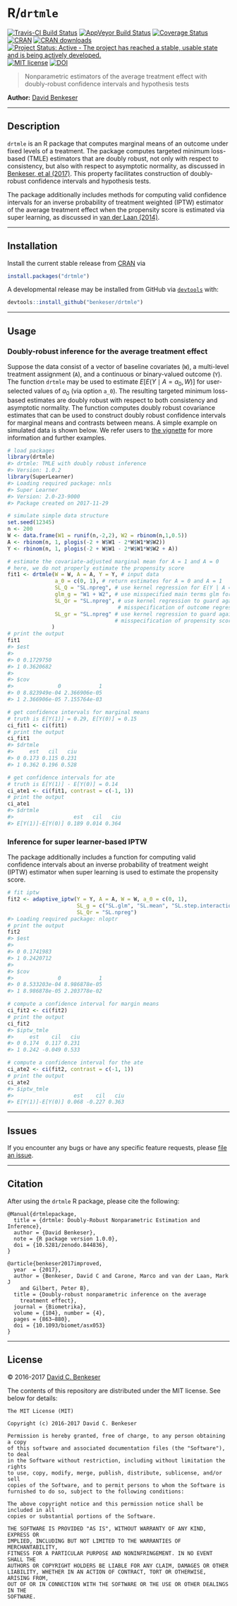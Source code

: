 
R/`drtmle`
==========

[![Travis-CI Build Status](https://travis-ci.org/benkeser/drtmle.svg?branch=master)](https://travis-ci.org/benkeser/drtmle) [![AppVeyor Build Status](https://ci.appveyor.com/api/projects/status/github/benkeser/drtmle?branch=master&svg=true)](https://ci.appveyor.com/project/benkeser/drtmle) [![Coverage Status](https://img.shields.io/codecov/c/github/benkeser/drtmle/master.svg)](https://codecov.io/github/benkeser/drtmle?branch=master) [![CRAN](http://www.r-pkg.org/badges/version/drtmle)](http://www.r-pkg.org/pkg/drtmle) [![CRAN downloads](https://cranlogs.r-pkg.org/badges/drtmle)](https://CRAN.R-project.org/package=drtmle) [![Project Status: Active - The project has reached a stable, usable state and is being actively developed.](http://www.repostatus.org/badges/latest/active.svg)](http://www.repostatus.org/#active) [![MIT license](http://img.shields.io/badge/license-MIT-brightgreen.svg)](http://opensource.org/licenses/MIT) [![DOI](https://zenodo.org/badge/75324341.svg)](https://zenodo.org/badge/latestdoi/75324341)

> Nonparametric estimators of the average treatment effect with doubly-robust confidence intervals and hypothesis tests

**Author:** [David Benkeser](https://www.benkeserstatistics.com/)

------------------------------------------------------------------------

Description
-----------

`drtmle` is an R package that computes marginal means of an outcome under fixed levels of a treatment. The package computes targeted minimum loss-based (TMLE) estimators that are doubly robust, not only with respect to consistency, but also with respect to asymptotic normality, as discussed in [Benkeser, et al (2017)](https://academic.oup.com/biomet/article-abstract/104/4/863/4554445). This property facilitates construction of doubly-robust confidence intervals and hypothesis tests.

The package additionally includes methods for computing valid confidence intervals for an inverse probability of treatment weighted (IPTW) estimator of the average treatment effect when the propensity score is estimated via super learning, as discussed in [van der Laan (2014)](https://www.degruyter.com/downloadpdf/j/ijb.2014.10.issue-1/ijb-2012-0038/ijb-2012-0038.pdf).

------------------------------------------------------------------------

Installation
------------

Install the current stable release from [CRAN](https://cran.r-project.org/) via

``` r
install.packages("drtmle")
```

A developmental release may be installed from GitHub via [`devtools`](https://www.rstudio.com/products/rpackages/devtools/) with:

``` r
devtools::install_github("benkeser/drtmle")
```

------------------------------------------------------------------------

Usage
-----

### Doubly-robust inference for the average treatment effect

Suppose the data consist of a vector of baseline covariates (`W`), a multi-level treatment assignment (`A`), and a continuous or binary-valued outcome (`Y`). The function `drtmle` may be used to estimate *E*\[*E*(*Y* ∣ *A* = *a*<sub>0</sub>, *W*)\] for user-selected values of *a*<sub>0</sub> (via option `a_0`). The resulting targeted minimum loss-based estimates are doubly robust with respect to both consistency and asymptotic normality. The function computes doubly robust covariance estimates that can be used to construct doubly robust confidence intervals for marginal means and contrasts between means. A simple example on simulated data is shown below. We refer users to [the vignette](https://benkeser.github.io/drtmle/articles/using_drtmle.html) for more information and further examples.

``` r
# load packages
library(drtmle)
#> drtmle: TMLE with doubly robust inference
#> Version: 1.0.2
library(SuperLearner)
#> Loading required package: nnls
#> Super Learner
#> Version: 2.0-23-9000
#> Package created on 2017-11-29

# simulate simple data structure
set.seed(12345)
n <- 200
W <- data.frame(W1 = runif(n,-2,2), W2 = rbinom(n,1,0.5))
A <- rbinom(n, 1, plogis(-2 + W$W1 - 2*W$W1*W$W2))
Y <- rbinom(n, 1, plogis(-2 + W$W1 - 2*W$W1*W$W2 + A))

# estimate the covariate-adjusted marginal mean for A = 1 and A = 0
# here, we do not properly estimate the propensity score
fit1 <- drtmle(W = W, A = A, Y = Y, # input data
               a_0 = c(0, 1), # return estimates for A = 0 and A = 1
               SL_Q = "SL.npreg", # use kernel regression for E(Y | A = a, W)
               glm_g = "W1 + W2", # use misspecified main terms glm for E(A | W)
               SL_Qr = "SL.npreg", # use kernel regression to guard against
                                   # misspecification of outcome regression
               SL_gr = "SL.npreg" # use kernel regression to guard against
                                  # misspecification of propensity score
              )
# print the output
fit1
#> $est
#>            
#> 0 0.1729750
#> 1 0.3620682
#> 
#> $cov
#>              0            1
#> 0 8.823949e-04 2.366906e-05
#> 1 2.366906e-05 7.155764e-03

# get confidence intervals for marginal means
# truth is E[Y(1)] = 0.29, E[Y(0)] = 0.15
ci_fit1 <- ci(fit1)
# print the output
ci_fit1
#> $drtmle
#>     est   cil   ciu
#> 0 0.173 0.115 0.231
#> 1 0.362 0.196 0.528

# get confidence intervals for ate
# truth is E[Y(1)] - E[Y(0)] = 0.14
ci_ate1 <- ci(fit1, contrast = c(-1, 1))
# print the output
ci_ate1
#> $drtmle
#>                   est   cil   ciu
#> E[Y(1)]-E[Y(0)] 0.189 0.014 0.364
```

### Inference for super learner-based IPTW

The package additionally includes a function for computing valid confidence intervals about an inverse probability of treatment weight (IPTW) estimator when super learning is used to estimate the propensity score.

``` r
# fit iptw
fit2 <- adaptive_iptw(Y = Y, A = A, W = W, a_0 = c(0, 1),
                      SL_g = c("SL.glm", "SL.mean", "SL.step.interaction"),
                      SL_Qr = "SL.npreg")
#> Loading required package: nloptr
# print the output
fit2
#> $est
#>            
#> 0 0.1741983
#> 1 0.2420712
#> 
#> $cov
#>              0            1
#> 0 8.533203e-04 8.986878e-05
#> 1 8.986878e-05 2.203778e-02

# compute a confidence interval for margin means
ci_fit2 <- ci(fit2)
# print the output
ci_fit2
#> $iptw_tmle
#>     est    cil   ciu
#> 0 0.174  0.117 0.231
#> 1 0.242 -0.049 0.533

# compute a confidence interval for the ate
ci_ate2 <- ci(fit2, contrast = c(-1, 1))
# print the output
ci_ate2
#> $iptw_tmle
#>                   est    cil   ciu
#> E[Y(1)]-E[Y(0)] 0.068 -0.227 0.363
```

------------------------------------------------------------------------

Issues
------

If you encounter any bugs or have any specific feature requests, please [file an issue](https://github.com/benkeser/drtmle/issues).

------------------------------------------------------------------------

Citation
--------

After using the `drtmle` R package, please cite the following:

    @Manual{drtmlepackage,
      title = {drtmle: Doubly-Robust Nonparametric Estimation and Inference},
      author = {David Benkeser},
      note = {R package version 1.0.0},
      doi = {10.5281/zenodo.844836},
    }

    @article{benkeser2017improved,
      year  = {2017},
      author = {Benkeser, David C and Carone, Marco and van der Laan, Mark J
        and Gilbert, Peter B},
      title = {Doubly-robust nonparametric inference on the average
        treatment effect},
      journal = {Biometrika},
      volume = {104}, number = {4},
      pages = {863–880},
      doi = {10.1093/biomet/asx053}
    }

------------------------------------------------------------------------

License
-------

© 2016-2017 [David C. Benkeser](http://www.benkeserstatistics.com)

The contents of this repository are distributed under the MIT license. See below for details:

    The MIT License (MIT)

    Copyright (c) 2016-2017 David C. Benkeser

    Permission is hereby granted, free of charge, to any person obtaining a copy
    of this software and associated documentation files (the "Software"), to deal
    in the Software without restriction, including without limitation the rights
    to use, copy, modify, merge, publish, distribute, sublicense, and/or sell
    copies of the Software, and to permit persons to whom the Software is
    furnished to do so, subject to the following conditions:

    The above copyright notice and this permission notice shall be included in all
    copies or substantial portions of the Software.

    THE SOFTWARE IS PROVIDED "AS IS", WITHOUT WARRANTY OF ANY KIND, EXPRESS OR
    IMPLIED, INCLUDING BUT NOT LIMITED TO THE WARRANTIES OF MERCHANTABILITY,
    FITNESS FOR A PARTICULAR PURPOSE AND NONINFRINGEMENT. IN NO EVENT SHALL THE
    AUTHORS OR COPYRIGHT HOLDERS BE LIABLE FOR ANY CLAIM, DAMAGES OR OTHER
    LIABILITY, WHETHER IN AN ACTION OF CONTRACT, TORT OR OTHERWISE, ARISING FROM,
    OUT OF OR IN CONNECTION WITH THE SOFTWARE OR THE USE OR OTHER DEALINGS IN THE
    SOFTWARE.
